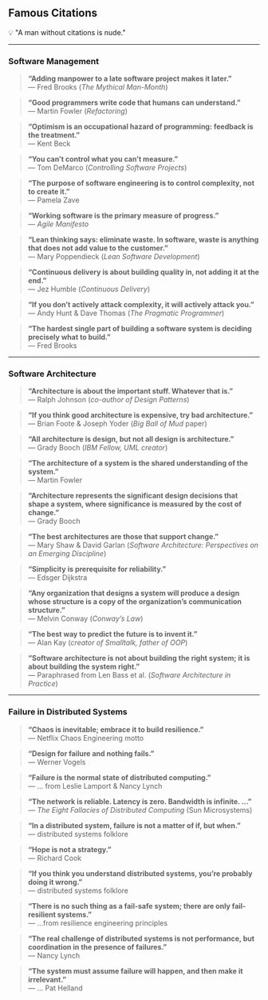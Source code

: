 ## Famous Citations

💡 "A man without citations is nude."

---

### Software Management

> **“Adding manpower to a late software project makes it later.”**  
> — Fred Brooks (*The Mythical Man-Month*)

> **“Good programmers write code that humans can understand.”**  
> — Martin Fowler (*Refactoring*)

> **“Optimism is an occupational hazard of programming: feedback is the treatment.”**  
> — Kent Beck

> **“You can’t control what you can’t measure.”**  
> — Tom DeMarco (*Controlling Software Projects*)

> **“The purpose of software engineering is to control complexity, not to create it.”**  
> — Pamela Zave

> **“Working software is the primary measure of progress.”**  
> — *Agile Manifesto*

> **“Lean thinking says: eliminate waste. In software, waste is anything that does not add value to the customer.”**  
> — Mary Poppendieck (*Lean Software Development*)

> **“Continuous delivery is about building quality in, not adding it at the end.”**  
> — Jez Humble (*Continuous Delivery*)

> **“If you don’t actively attack complexity, it will actively attack you.”**  
> — Andy Hunt & Dave Thomas (*The Pragmatic Programmer*)

> **“The hardest single part of building a software system is deciding precisely what to build.”**  
> — Fred Brooks

---

### Software Architecture

> **“Architecture is about the important stuff. Whatever that is.”**  
> — Ralph Johnson (*co-author of Design Patterns*)

> **“If you think good architecture is expensive, try bad architecture.”**  
> — Brian Foote & Joseph Yoder (*Big Ball of Mud* paper)

> **“All architecture is design, but not all design is architecture.”**  
> — Grady Booch (*IBM Fellow, UML creator*)

> **“The architecture of a system is the shared understanding of the system.”**  
> — Martin Fowler

> **“Architecture represents the significant design decisions that shape a system, where significance is measured by the cost of change.”**  
> — Grady Booch

> **“The best architectures are those that support change.”**  
> — Mary Shaw & David Garlan (*Software Architecture: Perspectives on an Emerging Discipline*)

> **“Simplicity is prerequisite for reliability.”**  
> — Edsger Dijkstra

> **“Any organization that designs a system will produce a design whose structure is a copy of the organization’s communication structure.”**  
> — Melvin Conway (*Conway’s Law*)

> **“The best way to predict the future is to invent it.”**  
> — Alan Kay (*creator of Smalltalk, father of OOP*)

> **“Software architecture is not about building the right system; it is about building the system right.”**  
> — Paraphrased from Len Bass et al. (*Software Architecture in Practice*)

---

### Failure in Distributed Systems

> **“Chaos is inevitable; embrace it to build resilience.”**  
> — Netflix Chaos Engineering motto

> **“Design for failure and nothing fails.”**  
> — Werner Vogels

> **“Failure is the normal state of distributed computing.”**  
> — ... from Leslie Lamport & Nancy Lynch

> **“The network is reliable. Latency is zero. Bandwidth is infinite. …”**  
> — *The Eight Fallacies of Distributed Computing* (Sun Microsystems)  

> **“In a distributed system, failure is not a matter of if, but when.”**  
> — distributed systems folklore

> **“Hope is not a strategy.”**  
> — Richard Cook

> **“If you think you understand distributed systems, you’re probably doing it wrong.”**  
> — distributed systems folklore

> **“There is no such thing as a fail-safe system; there are only fail-resilient systems.”**  
> — ...from resilience engineering principles

> **“The real challenge of distributed systems is not performance, but coordination in the presence of failures.”**  
> — Nancy Lynch

> **“The system must assume failure will happen, and then make it irrelevant.”**  
> — ... Pat Helland
